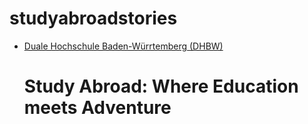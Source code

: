 # studyabroadstories
<!DOCTYPE html>
<html>
    <ul>
        <li><a href="https://www.dhbw-stuttgart.de/">Duale Hochschule Baden-Würrtemberg (DHBW)</a></li>
<body>
    <h1>Study Abroad: Where Education meets Adventure</h1>
</body>
</html>
